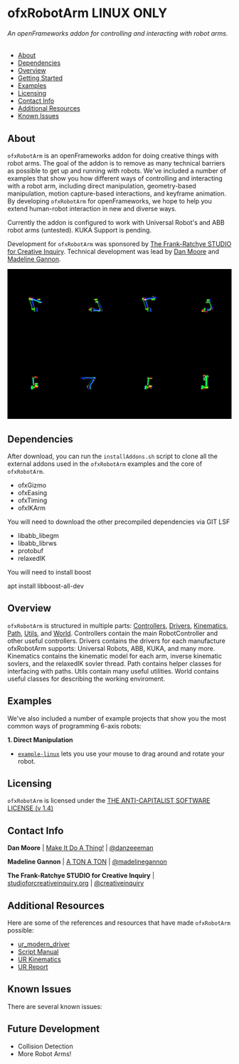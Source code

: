 # ofxRobotArm LINUX ONLY
###### An openFrameworks addon for controlling and interacting with robot arms.

  - [About](#about)
  - [Dependencies](#dependencies)
  - [Overview](#overview)
  - [Getting Started](#getting-started)
  - [Examples](#examples)
  - [Licensing](#licensing)
  - [Contact Info](#contact-info)
  - [Additional Resources](#additional-resources)
  - [Known Issues](#known-issues)


## About
`ofxRobotArm` is an openFrameworks addon for doing creative things with robot arms. The goal of the addon is to remove as many technical barriers as possible to get up and running with robots. We've included a number of examples that show you how different ways of controlling and interacting with a robot arm, including direct manipulation, geometry-based manipulation, motion capture-based interactions, and keyframe animation. By developing `ofxRobotArm` for openFrameworks, we hope to help you extend human-robot interaction in new and diverse ways.

Currently the addon is configured to work with Universal Robot's and ABB robot arms (untested).  KUKA Support is pending. 

Development for `ofxRobotArm` was sponsored by [The Frank-Ratchye STUDIO for Creative Inquiry](http://studioforcreativeinquiry.org/). 
Technical development was lead by [Dan Moore](http://makeitdoathing.com) and [Madeline Gannon](https://atonaton.com).

![KinematicModel](data/ezgif.com-video-to-gif%20(1).gif)

## Dependencies
After download, you can run the `installAddons.sh` script to clone all the external addons used in the `ofxRobotArm` examples and the core of `ofxRobotArm`.  

- ofxGizmo
- ofxEasing
- ofxTiming
- ofxIKArm

You will need to download the other precompiled dependencies via GIT LSF

- libabb_libegm
- libabb_librws
- protobuf
- relaxedIK

You will need to install boost

apt install libboost-all-dev


## Overview
`ofxRobotArm` is structured in multiple parts: [Controllers](/src/controllers), [Drivers](/src/drivers), [Kinematics](/src/kinematics), [Path](/src/path), [Utils](/src/utils), and [World](/src/world).  Controllers contain the main RobotController and other useful controllers.  Drivers contains the drivers for each manufacture ofxRobotArm supports: Universal Robots, ABB, KUKA, and many more.  Kinematics contains the kinematic model for each arm, inverse kinematic sovlers, and the relaxedIK sovler thread. Path contains helper classes for interfacing with paths.  Utils contain many useful utilities. World contains useful classes for describing the working enviroment. 


## Examples
We've also included a number of example projects that show you the most common ways of programming 6-axis robots:

**1. Direct Manipulation**
 - [`example-linux`](/example-linux) lets you use your mouse to drag around and rotate your robot.
 

## Licensing
`ofxRobotArm` is licensed under the [THE ANTI-CAPITALIST SOFTWARE LICENSE (v 1.4)](LICENSE) 


## Contact Info
**Dan Moore** | [Make It Do A Thing!](http://www.makeitdoathing.com ) | [@danzeeeman](https://github.com/danzeeeman)

**Madeline Gannon** | [A TON A TON](http://atonaton.com) | [@madelinegannon](https://github.com/madelinegannon)

**The Frank-Ratchye STUDIO for Creative Inquiry** | [studioforcreativeinquiry.org](http://studioforcreativeinquiry.org) | [@creativeinquiry](https://github.com/CreativeInquiry)


## Additional Resources
Here are some of the references and resources that have made `ofxRobotArm` possible:

- [ur_modern_driver](https://github.com/ThomasTimm/ur_modern_driver)
- [Script Manual](https://s3-eu-west-1.amazonaws.com/ur-support-site/18679/scriptmanual_en.pdf)
- [UR Kinematics](https://smartech.gatech.edu/bitstream/handle/1853/50782/ur_kin_tech_report_1.pdf)
- [UR Report](http://orbit.dtu.dk/files/117833332/Universal_Robot_report.pdf)


## Known Issues
 There are several known issues:

 

## Future Development

* Collision Detection
* More Robot Arms!


